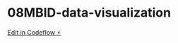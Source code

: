 # 08MBID-data-visualization

[Edit in Codeflow ⚡️](https://stackblitz.com/~/github.com/caherdenez/08MBID-data-visualization)